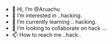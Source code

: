 - 👋 Hi, I’m @Aruachu
- 👀 I’m interested in ..hacking.
- 🌱 I’m currently learning .. hacking.
- 💞️ I’m looking to collaborate on hack
...
- 📫 How to reach me ..hack .

<!---
Aruachu/Aruachu is a ✨ special ✨ repository because its `README.md` (this file) appears on your GitHub profile.
You can click the Preview link to take a look at your changes.
--->
